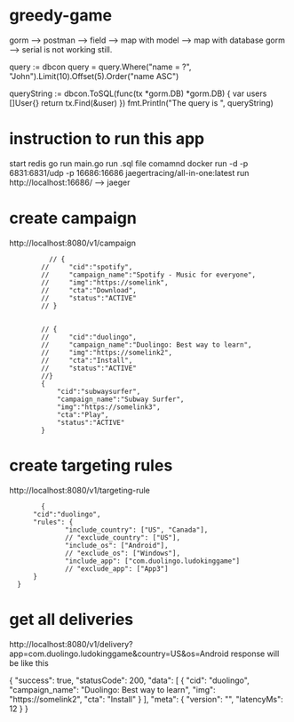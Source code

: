 # greedy-game



gorm --> postman --> field --> map with model --> map with database
gorm --> serial is not working still.


query := dbcon
query = query.Where("name = ?", "John").Limit(10).Offset(5).Order("name ASC")

queryString := dbcon.ToSQL(func(tx *gorm.DB) *gorm.DB) {
  var users []User{}
  return tx.Find(&user)
})
fmt.Println("The query is ", queryString)





# instruction to run this app
  start redis
  go run main.go
  run .sql file comamnd
  docker run -d -p 6831:6831/udp -p 16686:16686 jaegertracing/all-in-one:latest
  run      http://localhost:16686/   --> jaeger

# create campaign
  http://localhost:8080/v1/campaign

  
              // {
            //     "cid":"spotify",
            //     "campaign_name":"Spotify - Music for everyone",
            //     "img":"https://somelink",
            //     "cta":"Download",
            //     "status":"ACTIVE"
            // }


            // {
            //     "cid":"duolingo",
            //     "campaign_name":"Duolingo: Best way to learn",
            //     "img":"https://somelink2",
            //     "cta":"Install",
            //     "status":"ACTIVE"
            //}
            {
                "cid":"subwaysurfer",
                "campaign_name":"Subway Surfer",
                "img":"https://somelink3",
                "cta":"Play",
                "status":"ACTIVE"
            }

# create targeting rules
  http://localhost:8080/v1/targeting-rule
 
            {
          "cid":"duolingo",
          "rules": {
                  "include_country": ["US", "Canada"],
                  // "exclude_country": ["US"],
                  "include_os": ["Android"],
                  // "exclude_os": ["Windows"],
                  "include_app": ["com.duolingo.ludokinggame"]
                  // "exclude_app": ["App3"]
          }
      }



  
  # get all deliveries
  http://localhost:8080/v1/delivery?app=com.duolingo.ludokinggame&country=US&os=Android
  response will be like this

  {
    "success": true,
    "statusCode": 200,
    "data": [
        {
            "cid": "duolingo",
            "campaign_name": "Duolingo: Best way to learn",
            "img": "https://somelink2",
            "cta": "Install"
        }
    ],
    "meta": {
        "version": "",
        "latencyMs": 12
    }
}



